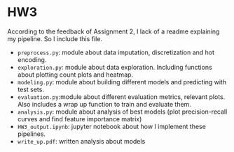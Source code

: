 # HW3
According to the feedback of Assignment 2, I lack of a readme explaining my pipeline. So I include this file.   
* ```preprocess.py```: module about data imputation, discretization and hot encoding. 
* ```exploration.py```: module about data exploration. Including functions about plotting count plots and heatmap.
* ```modeling.py```: module about building different models and predicting with test sets.
* ```evaluation.py```:module about different evaluation metrics, relevant plots. Also includes a wrap up function to train and evaluate them.
* ```analysis.py```: module about analysis of best models (plot precision-recall curves and find feature importance matrix)
* ```HW3_output.ipynb```: jupyter notebook about how I implement these pipelines. 
* ```write_up.pdf```: written analysis about models
